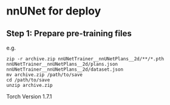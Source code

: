 # nnUNet for deploy

## Step 1: Prepare pre-training files

e.g.

```
zip -r archive.zip nnUNetTrainer__nnUNetPlans__2d/**/*.pth nnUNetTrainer__nnUNetPlans__2d/plans.json nnUNetTrainer__nnUNetPlans__2d/dataset.json
mv archive.zip /path/to/save
cd /path/to/save
unzip archive.zip
```

Torch Version 1.7.1